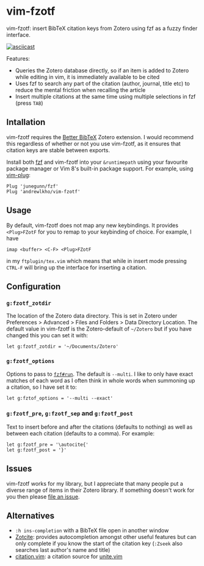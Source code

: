 # vim-fzotf

vim-fzotf: insert BibTeX citation keys from Zotero using fzf as a fuzzy finder interface.

[![asciicast](https://asciinema.org/a/365803.svg)](https://asciinema.org/a/365803)

Features:
- Queries the Zotero database directly, so if an item is added to Zotero while 
  editing in vim, it is immediately available to be cited
- Uses fzf to search any part of the citation (author, journal, title etc) to 
  reduce the mental friction when recalling the article
- Insert multiple citations at the same time using multiple selections in fzf 
  (press `TAB`)

## Intallation

vim-fzotf requires the [Better BibTeX][BBT] Zotero extension.  I would recommend 
this regardless of whether or not you use vim-fzotf, as it ensures that citation 
keys are stable between exports.

[BBT]: https://github.com/retorquere/zotero-better-bibtex

Install both [fzf][fzf] and vim-fzotf into your `&runtimepath` using your 
favourite package manager or Vim 8's built-in package support.  For example, 
using [vim-plug][vim-plug]:

    Plug 'junegunn/fzf'
    Plug 'andrewlkho/vim-fzotf'

[fzf]: https://github.com/junegunn/fzf/
[vim-plug]: https://github.com/junegunn/vim-plug


## Usage

By default, vim-fzotf does not map any new keybindings.  It provides 
`<Plug>FZotF` for you to remap to your keybinding of choice.  For example, 
I have

    imap <buffer> <C-F> <Plug>FZotF

in my `ftplugin/tex.vim` which means that while in insert mode pressing `CTRL-F`
will bring up the interface for inserting a citation.


## Configuration
    
### `g:fzotf_zotdir`

The location of the Zotero data directory.  This is set in Zotero under 
Preferences > Advanced > Files and Folders > Data Directory Location.  The 
default value in vim-fzotf is the Zotero-default of `~/Zotero` but if you have 
changed this you can set it with:

    let g:fzotf_zotdir = '~/Documents/Zotero'

### `g:fzotf_options`

Options to pass to [`fzf#run`][fzfrun].  The default is `--multi`.  I like to 
only have exact matches of each word as I often think in whole words when 
summoning up a citation, so I have set it to:

    let g:fztof_options = '--multi --exact'

[fzfrun]: https://github.com/junegunn/fzf/blob/master/README-VIM.md#fzfrun

### `g:fzotf_pre`, `g:fzotf_sep` and `g:fzotf_post`

Text to insert before and after the citations (defaults to nothing) as well as
between each citation (defaults to a comma).  For example:

    let g:fzotf_pre = '\autocite{'
    let g:fzotf_post = '}'

## Issues

vim-fzotf works for my library, but I appreciate that many people put a diverse 
range of items in their Zotero library.  If something doesn't work for you then 
please [file an issue][issues].

[issues]: https://github.com/andrewlkho/vim-fzotf/issues


## Alternatives

- `:h ins-completion` with a BibTeX file open in another window
- [Zotcite][zotcite]: provides autocompletion amongst other useful features but 
  can only complete if you know the start of the citation key (`:Zseek` also 
  searches last author's name and title)
- [citation.vim][citation]: a citation source for [unite.vim][unite]

[zotcite]: https://github.com/jalvesaq/zotcite
[citation]: https://github.com/rafaqz/citation.vim
[unite]: https://github.com/Shougo/unite.vim
